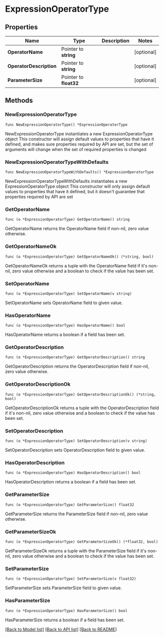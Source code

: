 # ExpressionOperatorType

## Properties

Name | Type | Description | Notes
------------ | ------------- | ------------- | -------------
**OperatorName** | Pointer to **string** |  | [optional] 
**OperatorDescription** | Pointer to **string** |  | [optional] 
**ParameterSize** | Pointer to **float32** |  | [optional] 

## Methods

### NewExpressionOperatorType

`func NewExpressionOperatorType() *ExpressionOperatorType`

NewExpressionOperatorType instantiates a new ExpressionOperatorType object
This constructor will assign default values to properties that have it defined,
and makes sure properties required by API are set, but the set of arguments
will change when the set of required properties is changed

### NewExpressionOperatorTypeWithDefaults

`func NewExpressionOperatorTypeWithDefaults() *ExpressionOperatorType`

NewExpressionOperatorTypeWithDefaults instantiates a new ExpressionOperatorType object
This constructor will only assign default values to properties that have it defined,
but it doesn't guarantee that properties required by API are set

### GetOperatorName

`func (o *ExpressionOperatorType) GetOperatorName() string`

GetOperatorName returns the OperatorName field if non-nil, zero value otherwise.

### GetOperatorNameOk

`func (o *ExpressionOperatorType) GetOperatorNameOk() (*string, bool)`

GetOperatorNameOk returns a tuple with the OperatorName field if it's non-nil, zero value otherwise
and a boolean to check if the value has been set.

### SetOperatorName

`func (o *ExpressionOperatorType) SetOperatorName(v string)`

SetOperatorName sets OperatorName field to given value.

### HasOperatorName

`func (o *ExpressionOperatorType) HasOperatorName() bool`

HasOperatorName returns a boolean if a field has been set.

### GetOperatorDescription

`func (o *ExpressionOperatorType) GetOperatorDescription() string`

GetOperatorDescription returns the OperatorDescription field if non-nil, zero value otherwise.

### GetOperatorDescriptionOk

`func (o *ExpressionOperatorType) GetOperatorDescriptionOk() (*string, bool)`

GetOperatorDescriptionOk returns a tuple with the OperatorDescription field if it's non-nil, zero value otherwise
and a boolean to check if the value has been set.

### SetOperatorDescription

`func (o *ExpressionOperatorType) SetOperatorDescription(v string)`

SetOperatorDescription sets OperatorDescription field to given value.

### HasOperatorDescription

`func (o *ExpressionOperatorType) HasOperatorDescription() bool`

HasOperatorDescription returns a boolean if a field has been set.

### GetParameterSize

`func (o *ExpressionOperatorType) GetParameterSize() float32`

GetParameterSize returns the ParameterSize field if non-nil, zero value otherwise.

### GetParameterSizeOk

`func (o *ExpressionOperatorType) GetParameterSizeOk() (*float32, bool)`

GetParameterSizeOk returns a tuple with the ParameterSize field if it's non-nil, zero value otherwise
and a boolean to check if the value has been set.

### SetParameterSize

`func (o *ExpressionOperatorType) SetParameterSize(v float32)`

SetParameterSize sets ParameterSize field to given value.

### HasParameterSize

`func (o *ExpressionOperatorType) HasParameterSize() bool`

HasParameterSize returns a boolean if a field has been set.


[[Back to Model list]](../README.md#documentation-for-models) [[Back to API list]](../README.md#documentation-for-api-endpoints) [[Back to README]](../README.md)


